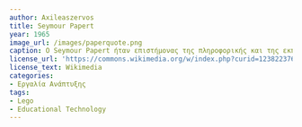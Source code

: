 ```yaml
---
author: Axileaszervos
title: Seymour Papert
year: 1965
image_url: /images/paperquote.png
caption: Ο Seymour Papert ήταν επιστήμονας της πληροφορικής και της εκπαίδευσης και μέλος του Τεχνολογικού Ινστιτούτου της Μασσαχουσέττης. Ήταν ένας από τους πρωτοπόρους της τεχνητής νοημοσύνης, με αξιομνημόνευτη δράση στον τομέα της εκπαίδευσης.
license_url: 'https://commons.wikimedia.org/w/index.php?curid=123822376'
license_text: Wikimedia
categories:
- Εργαλία Ανάπτυξης
tags:
- Lego
- Educational Technology
---
```




